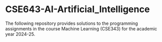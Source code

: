 # CSE643-AI-Artificial_Intelligence
The following repository provides solutions to the programming assignments in the course Machine Learning (CSE343) for the academic year 2024-25.
